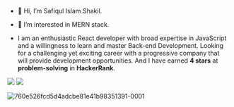 - 👋 Hi, I’m Safiqul Islam Shakil.
- 👀 I’m interested in MERN stack.

- I am an enthusiastic React developer with broad expertise in JavaScript and a willingness to
  learn and master Back-end Development. Looking for a challenging yet exciting career with
  a progressive company that will provide development opportunities. And I have earned **4 stars** at **problem-solving** in **HackerRank**.
  
<a target="_blank" href="https://www.hackerrank.com/mdsh540"><img src="https://img.shields.io/badge/-Hackerrank-2EC866?style=for-the-badge&logo=HackerRank&logoColor=white" /></a>  <a target="_blank" href="https://www.linkedin.com/in/safiqul/"><img src="https://img.shields.io/badge/LinkedIn-0077B5?style=for-the-badge&logo=linkedin&logoColor=white" /></a>
  
<!---
shakilibn/shakilibn is a ✨ special ✨ repository because its `README.md` (this file) appears on your GitHub profile.
You can click the Preview link to take a look at your changes.
--->
![760e526fcd5d4adcbe81e41b98351391-0001](https://user-images.githubusercontent.com/76778643/128609712-569c42d8-df1a-4fa6-ae9b-fb5df6ce675d.jpg)
